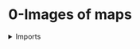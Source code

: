 #  0-Images of maps

<details><summary>Imports</summary>
```agda
module foundation.0-images-of-maps where

open import foundation.dependent-pair-types
open import foundation.fibers-of-maps
open import foundation.identity-types
open import foundation.images
open import foundation.propositional-truncations
open import foundation.set-truncations
open import foundation.truncation-images-of-maps
open import foundation.truncation-levels
open import foundation.universe-levels
```
</details>

## Idea

The 0-image of a map `f : A → B` is the type `0-im f := Σ (b : B), type-trunc-Set (fib f b)`. The map `A → 0-im f` is 0-connected and the map `0-im f → B` is `0`-truncated.

## Definition

```agda
module _
  {l1 l2 : Level} {A : UU l1} {B : UU l2} (f : A → B)
  where

  0-im : UU (l1 ⊔ l2)
  0-im = trunc-im zero-𝕋 f

  unit-0-im : A → 0-im
  unit-0-im = unit-trunc-im zero-𝕋 f

  projection-0-im : 0-im → B
  projection-0-im = projection-trunc-im zero-𝕋 f
```

## Properties

### Characterization of the identity type of `0-im f`

```agda
module _
  {l1 l2 : Level} {A : UU l1} {B : UU l2} (f : A → B)
  where

  Eq-unit-0-im : A → A → UU (l1 ⊔ l2)
  Eq-unit-0-im = Eq-unit-trunc-im neg-one-𝕋 f
```
